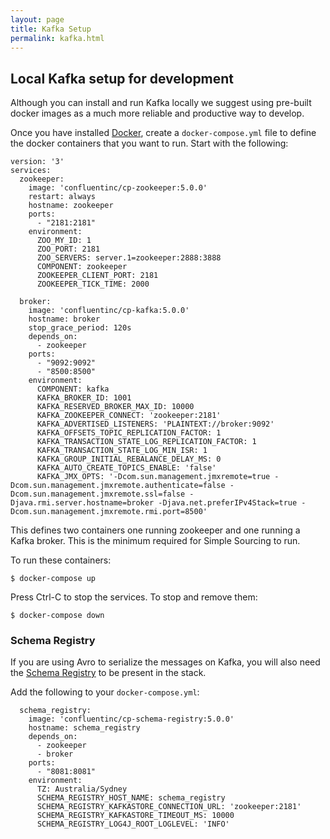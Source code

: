 ```yaml
---
layout: page
title: Kafka Setup
permalink: kafka.html
---
```


## Local Kafka setup for development

Although you can install and run Kafka locally we suggest using pre-built
docker images as a much more reliable and productive way to develop.

Once you have installed [Docker](https://www.docker.com/), create a `docker-compose.yml` file
to define the docker containers that you want to run. Start with the
following:

```
version: '3'
services:
  zookeeper:
    image: 'confluentinc/cp-zookeeper:5.0.0'
    restart: always
    hostname: zookeeper
    ports:
      - "2181:2181"
    environment:
      ZOO_MY_ID: 1
      ZOO_PORT: 2181
      ZOO_SERVERS: server.1=zookeeper:2888:3888
      COMPONENT: zookeeper
      ZOOKEEPER_CLIENT_PORT: 2181
      ZOOKEEPER_TICK_TIME: 2000

  broker:
    image: 'confluentinc/cp-kafka:5.0.0'
    hostname: broker
    stop_grace_period: 120s
    depends_on:
      - zookeeper
    ports:
      - "9092:9092"
      - "8500:8500"
    environment:
      COMPONENT: kafka
      KAFKA_BROKER_ID: 1001
      KAFKA_RESERVED_BROKER_MAX_ID: 10000
      KAFKA_ZOOKEEPER_CONNECT: 'zookeeper:2181'
      KAFKA_ADVERTISED_LISTENERS: 'PLAINTEXT://broker:9092'
      KAFKA_OFFSETS_TOPIC_REPLICATION_FACTOR: 1
      KAFKA_TRANSACTION_STATE_LOG_REPLICATION_FACTOR: 1
      KAFKA_TRANSACTION_STATE_LOG_MIN_ISR: 1
      KAFKA_GROUP_INITIAL_REBALANCE_DELAY_MS: 0
      KAFKA_AUTO_CREATE_TOPICS_ENABLE: 'false'
      KAFKA_JMX_OPTS: '-Dcom.sun.management.jmxremote=true -Dcom.sun.management.jmxremote.authenticate=false -Dcom.sun.management.jmxremote.ssl=false -Djava.rmi.server.hostname=broker -Djava.net.preferIPv4Stack=true -Dcom.sun.management.jmxremote.rmi.port=8500'
```

This defines two containers one running zookeeper and one running a Kafka
broker. This is the minimum required for Simple Sourcing to run.

To run these containers:

```
$ docker-compose up
```

Press Ctrl-C to stop the services. To stop and remove them:

```
$ docker-compose down
```

### Schema Registry

If you are using Avro to serialize the messages on Kafka, you will also
need the [Schema Registry](https://www.confluent.io/confluent-schema-registry/) to be present in the stack.

Add the following to your `docker-compose.yml`:

```
  schema_registry:
    image: 'confluentinc/cp-schema-registry:5.0.0'
    hostname: schema_registry
    depends_on:
      - zookeeper
      - broker
    ports:
      - "8081:8081"
    environment:
      TZ: Australia/Sydney
      SCHEMA_REGISTRY_HOST_NAME: schema_registry
      SCHEMA_REGISTRY_KAFKASTORE_CONNECTION_URL: 'zookeeper:2181'
      SCHEMA_REGISTRY_KAFKASTORE_TIMEOUT_MS: 10000
      SCHEMA_REGISTRY_LOG4J_ROOT_LOGLEVEL: 'INFO'
```

